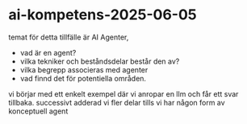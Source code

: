 # ai-kompetens-2025-06-05

temat för detta tillfälle är AI Agenter,
- vad är en agent?
- vilka tekniker och beståndsdelar består den av?
- vilka begrepp associeras med agenter
- vad finnd det för potentiella områden.

vi börjar med ett enkelt exempel där vi anropar en llm och får ett svar tillbaka.
successivt adderad vi fler delar tills vi har någon form av konceptuell agent